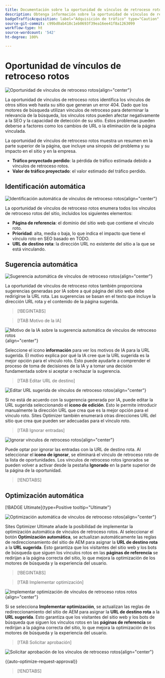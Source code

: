 ```yaml
---
title: Documentación sobre la oportunidad de vínculos de retroceso rotos
description: Obtenga información sobre la oportunidad de vínculos de retroceso rotos y cómo utilizarla para mejorar la adquisición de tráfico.
badgeTrafficAcquisition: label="Adquisición de tráfico" type="Caution" url="../../opportunity-types/traffic-acquisition.md" tooltip="Adquisición de tráfico"
source-git-commit: c99bd0ab418c1eb0693f39ea16ee41f8a1263099
workflow-type: ht
source-wordcount: '542'
ht-degree: 100%

---
```



# Oportunidad de vínculos de retroceso rotos

![Oportunidad de vínculos de retroceso rotos](./assets/broken-backlinks/hero.png){align="center"}

La oportunidad de vínculos de retroceso rotos identifica los vínculos de otros sitios web hasta su sitio que generan un error 404. Dado que los motores de búsqueda utilizan vínculos de retroceso para determinar la relevancia de la búsqueda, los vínculos rotos pueden afectar negativamente a la SEO y la capacidad de detección de su sitio. Estos problemas pueden deberse a factores como los cambios de URL o la eliminación de la página vinculada.

La oportunidad de vínculos de retroceso rotos muestra un resumen en la parte superior de la página, que incluye una sinopsis del problema y su impacto en el sitio y en la empresa.

* **Tráfico proyectado perdido**: la pérdida de tráfico estimada debido a vínculos de retroceso rotos.
* **Valor de tráfico proyectado**: el valor estimado del tráfico perdido.

## Identificación automática

![Identificación automática de vínculos de retroceso rotos](./assets/broken-backlinks/auto-identify.png){align="center"}

La oportunidad de vínculos de retroceso rotos enumera todos los vínculos de retroceso rotos del sitio, incluidos los siguientes elementos:

* **Página de referencia**: el dominio del sitio web que contiene el vínculo roto.
* **Prioridad**: alta, media o baja, lo que indica el impacto que tiene el vínculo roto en SEO basado en TODO.
* **URL de destino rota**: la dirección URL no existente del sitio a la que se está vinculando.

## Sugerencia automática

![Sugerencia automática de vínculos de retroceso rotos](./assets/broken-backlinks/auto-suggest.png){align="center"}

La oportunidad de vínculos de retroceso rotos también proporciona sugerencias generadas por IA sobre a qué página del sitio web debe redirigirse la URL rota. Las sugerencias se basan en el texto que incluye la dirección URL rota y el contenido de la página sugerida.


>[!BEGINTABS]

>[!TAB Motivo de la IA]

![Motivo de la IA sobre la sugerencia automática de vínculos de retroceso rotos](./assets/broken-backlinks/auto-suggest-ai-rationale.png){align="center"}

Seleccione el icono **información** para ver los motivos de IA para la URL sugerida. El motivo explica por qué la IA cree que la URL sugerida es la mejor opción para el vínculo roto. Esto puede ayudarle a comprender el proceso de toma de decisiones de la IA y a tomar una decisión fundamentada sobre si aceptar o rechazar la sugerencia.

>[!TAB Editar URL de destino]

![Editar URL sugerida de vínculos de retroceso rotos](./assets/broken-backlinks/edit-target-url.png){align="center"}

Si no está de acuerdo con la sugerencia generada por IA, puede editar la URL sugerida seleccionando el **icono de edición**. Esto le permite introducir manualmente la dirección URL que crea que es la mejor opción para el vínculo roto. Sites Optimizer también enumerará otras direcciones URL del sitio que crea que pueden ser adecuadas para el vínculo roto.

>[!TAB Ignorar entradas]

![Ignorar vínculos de retroceso rotos](./assets/broken-backlinks/ignore.png){align="center"}

Puede optar por ignorar las entradas con la URL de destino rota. Al seleccionar el **icono de ignorar**, se eliminará el vínculo de retroceso roto de la lista de oportunidades. Los vínculos de retroceso rotos ignorados se pueden volver a activar desde la pestaña **Ignorado** en la parte superior de la página de la oportunidad.

>[!ENDTABS]

## Optimización automática

[!BADGE Ultimate]{type=Positive tooltip="Ultimate"}

![Optimización automática de vínculos de retroceso rotos](./assets/broken-backlinks/auto-optimize.png){align="center"}

Sites Optimizer Ultimate añade la posibilidad de implementar la optimización automática de vínculos de retroceso rotos. Al seleccionar el botón **Optimización automática**, se actualizan automáticamente las reglas de redireccionamiento del sitio de AEM para asignar la **URL de destino rota** a la **URL sugerida**. Esto garantiza que los visitantes del sitio web y los bots de búsqueda que siguen los vínculos rotos en las **páginas de referencia** se redirijan a la página correcta del sitio, lo que mejora la optimización de los motores de búsqueda y la experiencia del usuario.

>[!BEGINTABS]

>[!TAB Implementar optimización]

![Implementar optimización de vínculos de retroceso rotos rotos](./assets/broken-backlinks/deploy-optimization.png){align="center"}

Si se selecciona **Implementar optimización**, se actualizan las reglas de redireccionamiento del sitio de AEM para asignar la **URL de destino rota** a la **URL sugerida**. Esto garantiza que los visitantes del sitio web y los bots de búsqueda que siguen los vínculos rotos en las **páginas de referencia** se redirijan a la página correcta del sitio, lo que mejora la optimización de los motores de búsqueda y la experiencia del usuario.

>[!TAB Solicitar aprobación]

![Solicitar aprobación de los vínculos de retroceso rotos](./assets/broken-backlinks/request-approval.png){align="center"}

{{auto-optimize-request-approval}}

>[!ENDTABS]
